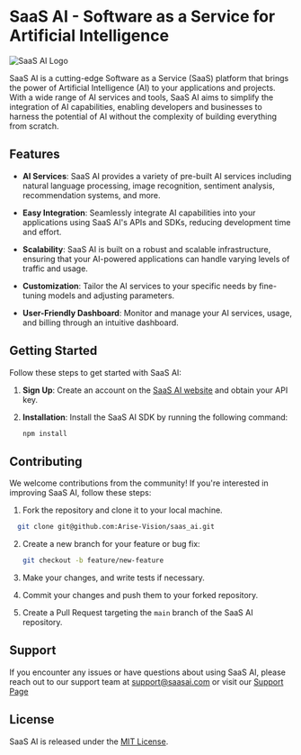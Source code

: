 # SaaS AI - Software as a Service for Artificial Intelligence

![SaaS AI Logo](./images/logo.png)

SaaS AI is a cutting-edge Software as a Service (SaaS) platform that brings the power of Artificial Intelligence (AI) to your applications and projects. With a wide range of AI services and tools, SaaS AI aims to simplify the integration of AI capabilities, enabling developers and businesses to harness the potential of AI without the complexity of building everything from scratch.

## Features

- **AI Services**: SaaS AI provides a variety of pre-built AI services including natural language processing, image recognition, sentiment analysis, recommendation systems, and more.

- **Easy Integration**: Seamlessly integrate AI capabilities into your applications using SaaS AI's APIs and SDKs, reducing development time and effort.

- **Scalability**: SaaS AI is built on a robust and scalable infrastructure, ensuring that your AI-powered applications can handle varying levels of traffic and usage.

- **Customization**: Tailor the AI services to your specific needs by fine-tuning models and adjusting parameters.

- **User-Friendly Dashboard**: Monitor and manage your AI services, usage, and billing through an intuitive dashboard.

## Getting Started

Follow these steps to get started with SaaS AI:

1. **Sign Up**: Create an account on the [SaaS AI website](https://www.github.com) and obtain your API key.

2. **Installation**: Install the SaaS AI SDK by running the following command:

   ```bash
   npm install 
   ```


## Contributing

We welcome contributions from the community! If you're interested in improving SaaS AI, follow these steps:

1. Fork the repository and clone it to your local machine.

  ```bash
    git clone git@github.com:Arise-Vision/saas_ai.git
  ```

2. Create a new branch for your feature or bug fix:

   ```bash
   git checkout -b feature/new-feature
   ```

3. Make your changes, and write tests if necessary.

4. Commit your changes and push them to your forked repository.

5. Create a Pull Request targeting the `main` branch of the SaaS AI repository.

## Support

If you encounter any issues or have questions about using SaaS AI, please reach out to our support team at support@saasai.com or visit our [Support Page](https://www.github.com/)

## License

SaaS AI is released under the [MIT License](LICENSE).

